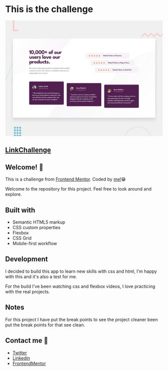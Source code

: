 # This is the challenge

![Design preview for the Social proof section coding challenge](./design/desktop-preview.jpg)

## [LinkChallenge](https://mo-ani.github.io/frontendMentor/social-proof-section-master/)

## Welcome! 👋

This is a challenge from [Frontend Mentor](https://www.frontendmentor.io/challenges/social-proof-section-6e0qTv_bA). Coded by [me!](https://www.frontendmentor.io/profile/Mo-ani)😁

Welcome to the repository for this project. Feel free to look around and explore. 

## Built with

+ Semantic HTML5 markup
+ CSS custom properties
+ Flexbox
+ CSS Grid
+ Mobile-first workflow

## Development

I decided to build this app to learn new skills with css and html, I'm happy with this and it's also a test for me.

For the build I've been watching css and flexbox videos, I love practicing with the real projects.

## Notes

For this project I have put the break points to see the project cleaner been put the break points for that see clean. 

## Contact me 💼
+ [Twitter](https://twitter.com/Peterpankerbell)
+ [Linkedin](https://www.linkedin.com/feed/)
+ [FrontendMentor](https://www.frontendmentor.io/profile/Mo-ani)




